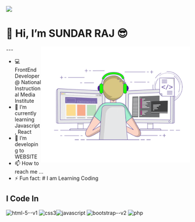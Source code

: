 <img src='https://staging3.nimiprojects.in/sundar/github.png' />


# 👋 Hi, I’m SUNDAR RAJ 😎
<img align="right" alt="GIF" src="https://github.com/AswinBarath/AswinBarath/blob/master/coding.gif?raw=true" width="408" height="318" />
---

- 💻 FrontEnd Developer @ National Instructional Media Institute
- 🌱 I’m currently learning Javascript , React
- 🧩 I’m developing to WEBSITE
- 📫 How to reach me ...
- ⚡ Fun fact: # I am Learning Coding


##  I Code In
<img width="48" height="48" src="https://img.icons8.com/color/48/html-5--v1.png" alt="html-5--v1"/> <img width="48" height="48" src="https://img.icons8.com/color/48/css3.png" alt="css3"/><img width="48" height="48" src="https://img.icons8.com/fluency/48/javascript.png" alt="javascript"/> <img width="48" height="48" src="https://img.icons8.com/color/48/bootstrap--v2.png" alt="bootstrap--v2"/> <img width="50" height="50" src="https://img.icons8.com/ios-filled/50/php.png" alt="php"/>
<!---
sundarrajcs/sundarrajcs is a ✨ special ✨ repository because its `README.md` (this file) appears on your GitHub profile.
You can click the Preview link to take a look at your changes.  d
--->
